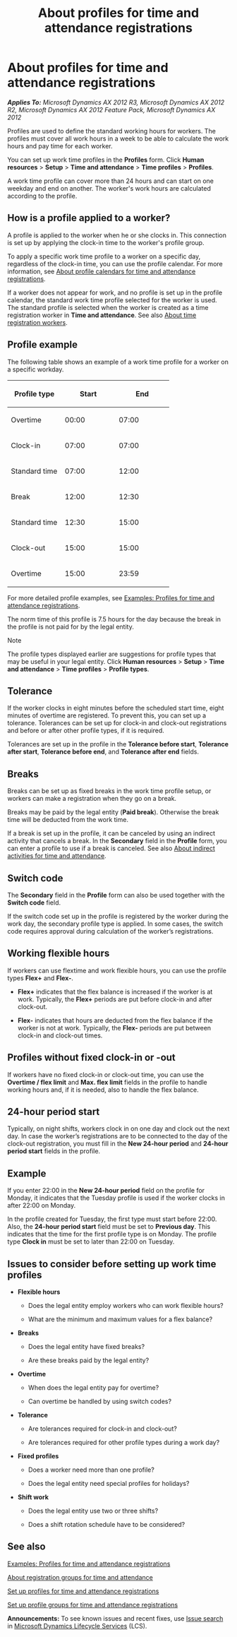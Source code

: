 ﻿---
title: About profiles for time and attendance registrations
TOCTitle: About profiles for time and attendance registrations
ms:assetid: b3a5efe4-d853-4caf-ab70-1a05da019d6c
ms:mtpsurl: https://technet.microsoft.com/en-us/library/Aa572016(v=AX.60)
ms:contentKeyID: 36059070
ms.date: 05/02/2014
mtps_version: v=AX.60
---

# About profiles for time and attendance registrations 


_**Applies To:** Microsoft Dynamics AX 2012 R3, Microsoft Dynamics AX 2012 R2, Microsoft Dynamics AX 2012 Feature Pack, Microsoft Dynamics AX 2012_

Profiles are used to define the standard working hours for workers. The profiles must cover all work hours in a week to be able to calculate the work hours and pay time for each worker.

You can set up work time profiles in the **Profiles** form. Click **Human resources** \> **Setup** \> **Time and attendance** \> **Time profiles** \> **Profiles**.

A work time profile can cover more than 24 hours and can start on one weekday and end on another. The worker's work hours are calculated according to the profile.

## How is a profile applied to a worker?

A profile is applied to the worker when he or she clocks in. This connection is set up by applying the clock-in time to the worker's profile group.

To apply a specific work time profile to a worker on a specific day, regardless of the clock-in time, you can use the profile calendar. For more information, see [About profile calendars for time and attendance registrations](about-profile-calendars-for-time-and-attendance-registrations.md).

If a worker does not appear for work, and no profile is set up in the profile calendar, the standard work time profile selected for the worker is used. The standard profile is selected when the worker is created as a time registration worker in **Time and attendance**. See also [About time registration workers](about-time-registration-workers.md).

## Profile example

The following table shows an example of a work time profile for a worker on a specific workday.

<table>
<colgroup>
<col style="width: 33%" />
<col style="width: 33%" />
<col style="width: 33%" />
</colgroup>
<thead>
<tr class="header">
<th><p>Profile type</p></th>
<th><p>Start</p></th>
<th><p>End</p></th>
</tr>
</thead>
<tbody>
<tr class="odd">
<td><p>Overtime</p></td>
<td><p>00:00</p></td>
<td><p>07:00</p></td>
</tr>
<tr class="even">
<td><p>Clock-in</p></td>
<td><p>07:00</p></td>
<td><p>07:00</p></td>
</tr>
<tr class="odd">
<td><p>Standard time</p></td>
<td><p>07:00</p></td>
<td><p>12:00</p></td>
</tr>
<tr class="even">
<td><p>Break</p></td>
<td><p>12:00</p></td>
<td><p>12:30</p></td>
</tr>
<tr class="odd">
<td><p>Standard time</p></td>
<td><p>12:30</p></td>
<td><p>15:00</p></td>
</tr>
<tr class="even">
<td><p>Clock-out</p></td>
<td><p>15:00</p></td>
<td><p>15:00</p></td>
</tr>
<tr class="odd">
<td><p>Overtime</p></td>
<td><p>15:00</p></td>
<td><p>23:59</p></td>
</tr>
</tbody>
</table>


For more detailed profile examples, see [Examples: Profiles for time and attendance registrations](examples-profiles-for-time-and-attendance-registrations.md).

The norm time of this profile is 7.5 hours for the day because the break in the profile is not paid for by the legal entity.


> [!NOTE]
> <P>The profile types displayed earlier are suggestions for profile types that may be useful in your legal entity. Click <STRONG>Human resources</STRONG> &gt; <STRONG>Setup</STRONG> &gt; <STRONG>Time and attendance</STRONG> &gt; <STRONG>Time profiles</STRONG> &gt; <STRONG>Profile types</STRONG>.</P>



## Tolerance

If the worker clocks in eight minutes before the scheduled start time, eight minutes of overtime are registered. To prevent this, you can set up a tolerance. Tolerances can be set up for clock-in and clock-out registrations and before or after other profile types, if it is required.

Tolerances are set up in the profile in the **Tolerance before start**, **Tolerance after start**, **Tolerance before end**, and **Tolerance after end** fields.

## Breaks

Breaks can be set up as fixed breaks in the work time profile setup, or workers can make a registration when they go on a break.

Breaks may be paid by the legal entity (**Paid break**). Otherwise the break time will be deducted from the work time.

If a break is set up in the profile, it can be canceled by using an indirect activity that cancels a break. In the **Secondary** field in the **Profile** form, you can enter a profile to use if a break is canceled. See also [About indirect activities for time and attendance](about-indirect-activities-for-time-and-attendance.md).

## Switch code

The **Secondary** field in the **Profile** form can also be used together with the **Switch code** field.

If the switch code set up in the profile is registered by the worker during the work day, the secondary profile type is applied. In some cases, the switch code requires approval during calculation of the worker’s registrations.

## Working flexible hours

If workers can use flextime and work flexible hours, you can use the profile types **Flex+** and **Flex-**.

  - **Flex+** indicates that the flex balance is increased if the worker is at work. Typically, the **Flex+** periods are put before clock-in and after clock-out.

  - **Flex-** indicates that hours are deducted from the flex balance if the worker is not at work. Typically, the **Flex-** periods are put between clock-in and clock-out times.

## Profiles without fixed clock-in or -out

If workers have no fixed clock-in or clock-out time, you can use the **Overtime / flex limit** and **Max. flex limit** fields in the profile to handle working hours and, if it is needed, also to handle the flex balance.

## 24-hour period start

Typically, on night shifts, workers clock in on one day and clock out the next day. In case the worker’s registrations are to be connected to the day of the clock-out registration, you must fill in the **New 24-hour period** and **24-hour period start** fields in the profile.

## Example

If you enter 22:00 in the **New 24-hour period** field on the profile for Monday, it indicates that the Tuesday profile is used if the worker clocks in after 22:00 on Monday.

In the profile created for Tuesday, the first type must start before 22:00. Also, the **24-hour period start** field must be set to **Previous day**. This indicates that the time for the first profile type is on Monday. The profile type **Clock in** must be set to later than 22:00 on Tuesday.

## Issues to consider before setting up work time profiles

  - **Flexible hours**
    
      - Does the legal entity employ workers who can work flexible hours?
    
      - What are the minimum and maximum values for a flex balance?

  - **Breaks**
    
      - Does the legal entity have fixed breaks?
    
      - Are these breaks paid by the legal entity?

  - **Overtime**
    
      - When does the legal entity pay for overtime?
    
      - Can overtime be handled by using switch codes?

  - **Tolerance**
    
      - Are tolerances required for clock-in and clock-out?
    
      - Are tolerances required for other profile types during a work day?

  - **Fixed profiles**
    
      - Does a worker need more than one profile?
    
      - Does the legal entity need special profiles for holidays?

  - **Shift work**
    
      - Does the legal entity use two or three shifts?
    
      - Does a shift rotation schedule have to be considered?

## See also

[Examples: Profiles for time and attendance registrations](examples-profiles-for-time-and-attendance-registrations.md)

[About registration groups for time and attendance](about-registration-groups-for-time-and-attendance.md)

[Set up profiles for time and attendance registrations](set-up-profiles-for-time-and-attendance-registrations.md)

[Set up profile groups for time and attendance registrations](set-up-profile-groups-for-time-and-attendance-registrations.md)

  
**Announcements:** To see known issues and recent fixes, use [Issue search](http://go.microsoft.com/fwlink/?linkid=389258) in [Microsoft Dynamics Lifecycle Services](http://go.microsoft.com/fwlink/?linkid=306505) (LCS).

